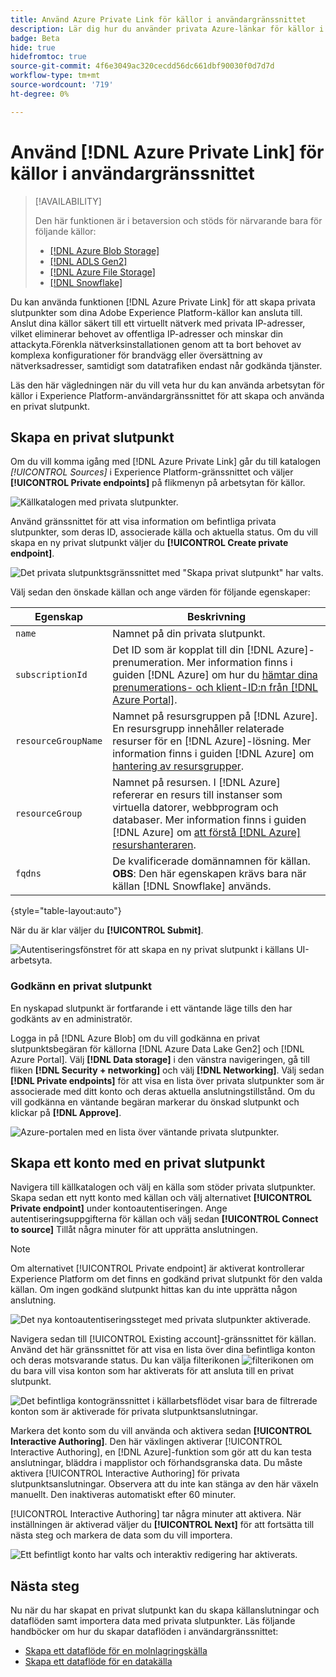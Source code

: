 ```yaml
---
title: Använd Azure Private Link för källor i användargränssnittet
description: Lär dig hur du använder privata Azure-länkar för källor i Experience Platform-gränssnittet.
badge: Beta
hide: true
hidefromtoc: true
source-git-commit: 4f6e3049ac320cecdd56dc661dbf90030f0d7d7d
workflow-type: tm+mt
source-wordcount: '719'
ht-degree: 0%

---
```


# Använd [!DNL Azure Private Link] för källor i användargränssnittet

>[!AVAILABILITY]
>
>Den här funktionen är i betaversion och stöds för närvarande bara för följande källor:
>
>* [[!DNL Azure Blob Storage]](../../connectors/cloud-storage/blob.md)
>* [[!DNL ADLS Gen2]](../../connectors/cloud-storage/adls-gen2.md)
>* [[!DNL Azure File Storage]](../../connectors/cloud-storage/azure-file-storage.md)
>* [[!DNL Snowflake]](../../connectors/databases/snowflake.md)

Du kan använda funktionen [!DNL Azure Private Link] för att skapa privata slutpunkter som dina Adobe Experience Platform-källor kan ansluta till. Anslut dina källor säkert till ett virtuellt nätverk med privata IP-adresser, vilket eliminerar behovet av offentliga IP-adresser och minskar din attackyta.Förenkla nätverksinstallationen genom att ta bort behovet av komplexa konfigurationer för brandvägg eller översättning av nätverksadresser, samtidigt som datatrafiken endast når godkända tjänster.

Läs den här vägledningen när du vill veta hur du kan använda arbetsytan för källor i Experience Platform-användargränssnittet för att skapa och använda en privat slutpunkt.

## Skapa en privat slutpunkt

Om du vill komma igång med [!DNL Azure Private Link] går du till katalogen *[!UICONTROL Sources]* i Experience Platform-gränssnittet och väljer **[!UICONTROL Private endpoints]** på flikmenyn på arbetsytan för källor.

![Källkatalogen med privata slutpunkter.](../../images/tutorials/private-links/catalog.png)

Använd gränssnittet för att visa information om befintliga privata slutpunkter, som deras ID, associerade källa och aktuella status. Om du vill skapa en ny privat slutpunkt väljer du **[!UICONTROL Create private endpoint]**.

![Det privata slutpunktsgränssnittet med &quot;Skapa privat slutpunkt&quot; har valts.](../../images/tutorials/private-links/private-endpoints.png)

Välj sedan den önskade källan och ange värden för följande egenskaper:

| Egenskap | Beskrivning |
| --- | --- |
| `name` | Namnet på din privata slutpunkt. |
| `subscriptionId` | Det ID som är kopplat till din [!DNL Azure]-prenumeration. Mer information finns i guiden [!DNL Azure] om hur du [hämtar dina prenumerations- och klient-ID:n från  [!DNL Azure Portal]](https://learn.microsoft.com/en-us/azure/azure-portal/get-subscription-tenant-id). |
| `resourceGroupName` | Namnet på resursgruppen på [!DNL Azure]. En resursgrupp innehåller relaterade resurser för en [!DNL Azure]-lösning. Mer information finns i guiden [!DNL Azure] om [hantering av resursgrupper](https://learn.microsoft.com/en-us/azure/azure-resource-manager/management/manage-resource-groups-portal). |
| `resourceGroup` | Namnet på resursen. I [!DNL Azure] refererar en resurs till instanser som virtuella datorer, webbprogram och databaser. Mer information finns i guiden [!DNL Azure] om [att förstå  [!DNL Azure] resurshanteraren](https://learn.microsoft.com/en-us/azure/azure-resource-manager/management/overview). |
| `fqdns` | De kvalificerade domännamnen för källan. **OBS**: Den här egenskapen krävs bara när källan [!DNL Snowflake] används. |

{style="table-layout:auto"}

När du är klar väljer du **[!UICONTROL Submit]**.

![Autentiseringsfönstret för att skapa en ny privat slutpunkt i källans UI-arbetsyta.](../../images/tutorials/private-links/create-private-endpoint.png)

### Godkänn en privat slutpunkt

En nyskapad slutpunkt är fortfarande i ett väntande läge tills den har godkänts av en administratör.

Logga in på [!DNL Azure Blob] om du vill godkänna en privat slutpunktsbegäran för källorna [!DNL Azure Data Lake Gen2] och [!DNL Azure Portal]. Välj **[!DNL Data storage]** i den vänstra navigeringen, gå till fliken **[!DNL Security + networking]** och välj **[!DNL Networking]**. Välj sedan **[!DNL Private endpoints]** för att visa en lista över privata slutpunkter som är associerade med ditt konto och deras aktuella anslutningstillstånd. Om du vill godkänna en väntande begäran markerar du önskad slutpunkt och klickar på **[!DNL Approve]**.

![Azure-portalen med en lista över väntande privata slutpunkter.](../../images/tutorials/private-links/azure.png)

## Skapa ett konto med en privat slutpunkt

Navigera till källkatalogen och välj en källa som stöder privata slutpunkter. Skapa sedan ett nytt konto med källan och välj alternativet **[!UICONTROL Private endpoint]** under kontoautentiseringen. Ange autentiseringsuppgifterna för källan och välj sedan **[!UICONTROL Connect to source]** Tillåt några minuter för att upprätta anslutningen.

>[!NOTE]
>
>Om alternativet [!UICONTROL Private endpoint] är aktiverat kontrollerar Experience Platform om det finns en godkänd privat slutpunkt för den valda källan. Om ingen godkänd slutpunkt hittas kan du inte upprätta någon anslutning.

![Det nya kontoautentiseringssteget med privata slutpunkter aktiverade.](../../images/tutorials/private-links/new-account.png)

Navigera sedan till [!UICONTROL Existing account]-gränssnittet för källan. Använd det här gränssnittet för att visa en lista över dina befintliga konton och deras motsvarande status. Du kan välja filterikonen ![filterikonen](../../../images/icons/filter.png) om du bara vill visa konton som har aktiverats för att ansluta till en privat slutpunkt.

![Det befintliga kontogränssnittet i källarbetsflödet visar bara de filtrerade konton som är aktiverade för privata slutpunktsanslutningar.](../../images/tutorials/private-links/existing-private-endpoints.png)

Markera det konto som du vill använda och aktivera sedan **[!UICONTROL Interactive Authoring]**. Den här växlingen aktiverar [!UICONTROL Interactive Authoring], en [!DNL Azure]-funktion som gör att du kan testa anslutningar, bläddra i mapplistor och förhandsgranska data. Du måste aktivera [!UICONTROL Interactive Authoring] för privata slutpunktsanslutningar. Observera att du inte kan stänga av den här växeln manuellt. Den inaktiveras automatiskt efter 60 minuter.

[!UICONTROL Interactive Authoring] tar några minuter att aktivera. När inställningen är aktiverad väljer du **[!UICONTROL Next]** för att fortsätta till nästa steg och markera de data som du vill importera.

![Ett befintligt konto har valts och interaktiv redigering har aktiverats.](../../images/tutorials/private-links/interactive-authoring.png)

## Nästa steg

Nu när du har skapat en privat slutpunkt kan du skapa källanslutningar och dataflöden samt importera data med privata slutpunkter. Läs följande handböcker om hur du skapar dataflöden i användargränssnittet:

* [Skapa ett dataflöde för en molnlagringskälla](../ui/dataflow/batch/cloud-storage.md)
* [Skapa ett dataflöde för en datakälla](../ui/dataflow/databases.md)